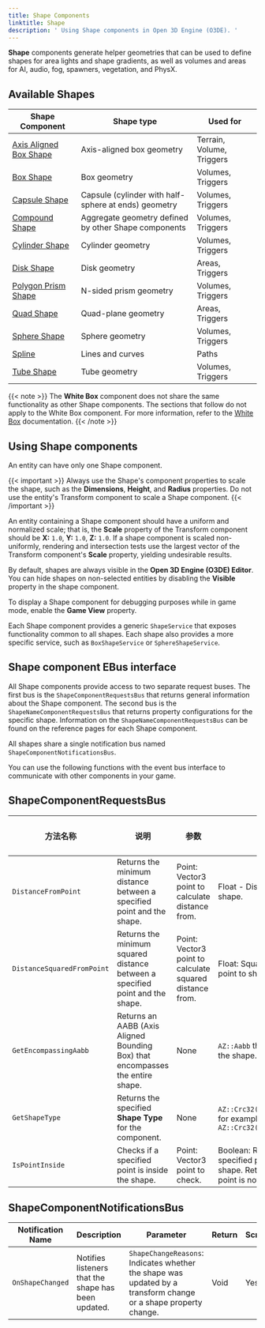 ```yaml
---
title: Shape Components
linktitle: Shape
description: ' Using Shape components in Open 3D Engine (O3DE). '
---
```




**Shape** components generate helper geometries that can be used to define shapes for area lights and shape gradients, as well as volumes and areas for AI, audio, fog, spawners, vegetation, and PhysX.

## Available Shapes

| Shape Component | Shape type | Used for |
|-|-|-|
| [Axis Aligned Box Shape](axis-aligned-box-shape) | Axis-aligned box geometry | Terrain, Volume, Triggers |
| [Box Shape](box-shape) | Box geometry | Volumes, Triggers |
| [Capsule Shape](capsule-shape) | Capsule (cylinder with half-sphere at ends) geometry | Volumes, Triggers |
| [Compound Shape](compound-shape) | Aggregate geometry defined by other Shape components | Volumes, Triggers |
| [Cylinder Shape](cylinder-shape) | Cylinder geometry | Volumes, Triggers |
| [Disk Shape](disk-shape) | Disk geometry | Areas, Triggers |
| [Polygon Prism Shape](polygon-prism-shape) | N-sided prism geometry | Volumes, Triggers |
| [Quad Shape](quad-shape) | Quad-plane geometry | Areas, Triggers |
| [Sphere Shape](sphere-shape) | Sphere geometry | Volumes, Triggers |
| [Spline](spline) | Lines and curves | Paths |
| [Tube Shape](tube-shape) | Tube geometry | Volumes, Triggers |

{{< note >}}
The **White Box** component does not share the same functionality as other Shape components.  The sections that follow do not apply to the White Box component.  For more information, refer to the [White Box](white-box) documentation.
{{< /note >}}

## Using Shape components

An entity can have only one Shape component.

{{< important >}}
Always use the Shape's component properties to scale the shape, such as the **Dimensions**, **Height**, and **Radius** properties. Do not use the entity's Transform component to scale a Shape component.
{{< /important >}}

An entity containing a Shape component should have a uniform and normalized scale; that is, the **Scale** property of the Transform component should be **X:** `1.0`, **Y:** `1.0`, **Z:** `1.0`. If a shape component is scaled non-uniformly, rendering and intersection tests use the largest vector of the Transform component's **Scale** property, yielding undesirable results.

By default, shapes are always visible in the **Open 3D Engine (O3DE) Editor**. You can hide shapes on non-selected entities by disabling the **Visible** property in the shape component.

To display a Shape component for debugging purposes while in game mode, enable the **Game View** property.

Each Shape component provides a generic `ShapeService` that exposes functionality common to all shapes. Each shape also provides a more specific service, such as `BoxShapeService` or `SphereShapeService`.

## Shape component EBus interface

All Shape components provide access to two separate request buses. The first bus is the `ShapeComponentRequestsBus` that returns general information about the Shape component. The second bus is the `ShapeNameComponentRequestsBus` that returns property configurations for the specific shape. Information on the `ShapeNameComponentRequestsBus` can be found on the reference pages for each Shape component.

All shapes share a single notification bus named `ShapeComponentNotificationsBus`.

You can use the following functions with the event bus interface to communicate with other components in your game.

## ShapeComponentRequestsBus

| 方法名称 | 说明 | 参数 | 返回值 | 脚本化 |
|-|-|-|-|-|
| `DistanceFromPoint` | Returns the minimum distance between a specified point and the shape. | Point: Vector3 point to calculate distance from.  | Float - Distance from point to shape. | Yes |
| `DistanceSquaredFromPoint` | Returns the minimum squared distance between a specified point and the shape. | Point: Vector3 point to calculate squared distance from. | Float: Squared distance from point to shape. | Yes |
| `GetEncompassingAabb` | Returns an AABB (Axis Aligned Bounding Box) that encompasses the entire shape. | None | `AZ::Aabb` that encompasses the shape.  | Yes |
| `GetShapeType` | Returns the specified **Shape Type** for the component. | None | `AZ::Crc32(<shape_type_name>)`: for example, `AZ::Crc32("Sphere")` | Yes |
| `IsPointInside` | Checks if a specified point is inside the shape.  | Point: Vector3 point to check. | Boolean: Returns `True` if the specified point is inside the shape. Returns `False` if the point is not inside the shape. | Yes |

## ShapeComponentNotificationsBus

| Notification Name | Description | Parameter | Return | Scriptable |
|-|-|-|-|-|
| `OnShapeChanged` | Notifies listeners that the shape has been updated. | `ShapeChangeReasons`: Indicates whether the shape was updated by a transform change or a shape property change. | Void | Yes |
